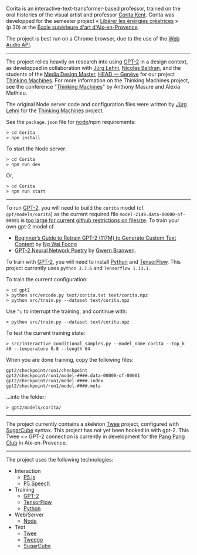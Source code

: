 Corita is an interactive-text-transformer-based professor, trained on the oral histories of the visual artist and professor [Corita Kent](https://en.wikipedia.org/wiki/Corita_Kent). Corita was developped for the semester project « [Libérer les énérgies créatrices](http://esaaix.fr/IMG/pdf/esaaix_livret__2019_2020__fevrier2_web_.pdf) » (p.30) at the [École supérieure d'art d'Aix-en-Provence](http://ecole-art-aix.fr).

The project is best run on a Chrome browser, due to the use of the [Web Audio API](https://developer.mozilla.org/en-US/docs/Web/API/Web_Audio_API).

- - - -

The project relies heavily on research into using [GPT-2](https://openai.com/blog/better-language-models/) in a design context, as developped in collaboration with [Jürg Lehni](http://juerglehni.com), [Nicolas Baldran](https://www.hesge.ch/head/annuaire/nicolas-baldran), and the students of the [Media Design Master](https://www.hesge.ch/head/formations-recherche/master-en-media-design), [HEAD — Genève](https://www.hesge.ch/head/) for our project [Thinking Machines](https://github.com/abstractmachine/ThinkingMachines). For more information on the Thinking Machines project, see the conference "[Thinking Machines](http://www.anthonymasure.com/en/conferences/2020-01-thinking-machines-bal-paris)" by Anthony Masure and Alexia Mathieu.

The original Node server code and configuration files were written by [Jürg Lehni](http://juerglehni.com) for the [Thinking Machines](https://github.com/abstractmachine/ThinkingMachines) project.

See the `package.json` file for [node](http://nodejs.org/)/npm requirements:

```
> cd Corita
> npm install
```

To start the Node server:

```
> cd Corita
> npm run dev
```

Or,

```
> cd Corita
> npm run start
```

- - - -

To run [GPT-2](https://openai.com/blog/better-language-models/), you will need to build the `corita` model (cf. `gpt/models/corita`) as the current required file `model-2149.data-00000-of-00001` is [too large for current github restrictions on filesize](https://help.github.com/en/github/managing-large-files/conditions-for-large-files). To train your own gpt-2 model cf.

- [Beginner’s Guide to Retrain GPT-2 (117M) to Generate Custom Text Content](https://medium.com/@ngwaifoong92/beginners-guide-to-retrain-gpt-2-117m-to-generate-custom-text-content-8bb5363d8b7f) by [Ng Wai Foong](https://medium.com/@ngwaifoong92)
- [GPT-2 Neural Network Poetry](https://www.gwern.net/GPT-2) by [Gwern Branwen](https://www.gwern.net/).

To train with [GPT-2](https://openai.com/blog/better-language-models/), you will need to install [Python](https://www.python.org/downloads/) and [TensorFlow](https://www.tensorflow.org). This project currently uses `python 3.7.6` and `Tensorflow 1.13.1`.

To train the current configuration:

```
> cd gpt2
> python src/encode.py text/corita.txt text/corita.npz
> python src/train.py --dataset text/corita.npz
```

Use `^c` to interrupt the training, and continue with:

```
> python src/train.py --dataset text/corita.npz
```

To test the current training state:

```
> src/interactive_conditional_samples.py --model_name corita --top_k 40 --temperature 0.8 --length 64
```

When you are done training, copy the following files:

```
gpt2/checkpoint/run1/checkpoint
gpt2/checkpoint/run1/model-####.data-00000-of-00001
gpt2/checkpoint/run1/model-####.index
gpt2/checkpoint/run1/model-####.meta
```

...into the folder:

```
> gpt2/models/corita/
```

- - - -

The project currently contains a skeleton [Twee](https://twinery.org/cookbook/terms/terms_twee.html) project, configured with [SugarCube](https://www.motoslave.net/sugarcube/2/docs/) syntax. This project has not yet been hooked in with gpt-2. This Twee <> GPT-2 connection is currently in development for the [Pang Pang Club](http://pangpangclub.itch.io) in Aix-en-Provence.

- - - -

The project uses the following technologies:

- Interaction
	- [P5.js](http://p5js.org)
	- [P5 Speech](https://idmnyu.github.io/p5.js-speech/)
- Training
	- [GPT-2](https://openai.com/blog/better-language-models/)
	- [TensorFlow](https://www.tensorflow.org)
	- [Python](https://www.python.org/downloads/)
- Web/Server
	- [Node](http://nodejs.org/)
- Text
	- [Twee](https://twinery.org/cookbook/terms/terms_twee.html)
	- [Tweego](https://www.motoslave.net/tweego/)
	- [SugarCube](https://www.motoslave.net/sugarcube/2/docs/)